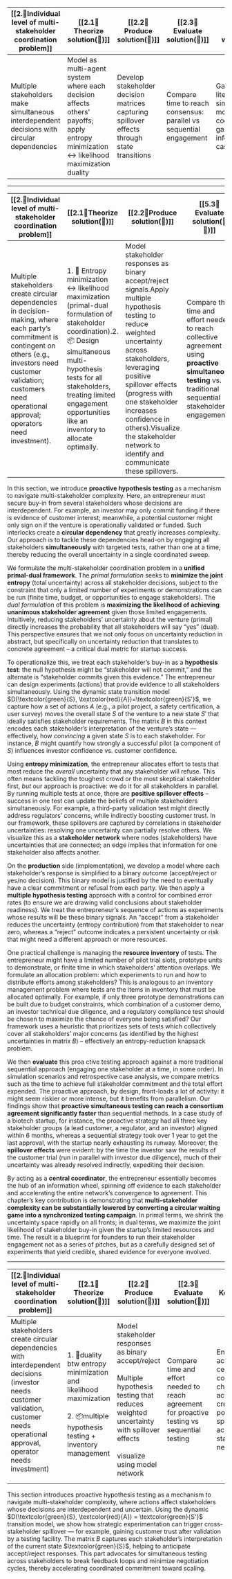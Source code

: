 
| [[2.🔄Individual level of multi-stakeholder coordination problem]]                          | [[2.1💭Theorize solution(🔄)]]                                                                                                        | [[2.2📐Produce solution(🔄)]]                                                               | [[2.3💸Evaluate solution(🔄)]]                                     | [[2.4📜Related work(🔄)]]                                                              | Key Insight                                                                                        |
| ------------------------------------------------------------------------------------------- | ------------------------------------------------------------------------------------------------------------------------------------- | ------------------------------------------------------------------------------------------- | ------------------------------------------------------------------ | -------------------------------------------------------------------------------------- | -------------------------------------------------------------------------------------------------- |
| Multiple stakeholders make simultaneous interdependent decisions with circular dependencies | Model as multi-agent system where each decision affects others' payoffs; apply entropy minimization ↔ likelihood maximization duality | Develop stakeholder decision matrices capturing spillover effects through state transitions | Compare time to reach consensus: parallel vs sequential engagement | Game theory literature on simultaneous moves, coordination games, information cascades | Central coordinator leverages cross-stakeholder information spillovers to break decision deadlocks |

---

| [[2.🔄Individual level of multi-stakeholder coordination problem]]                                                                                                                                                                       | [[2.1💭Theorize solution(🔄)]]                                                                                                                                                                                                                                     | [[2.2📐Produce solution(🔄)]]                                                                                                                                                                                                                                                                                                        | [[5.3💸Evaluate solution(🧐👥)]]                                                                                                                             | Key Insight                                                                                                                                                                                                                                                                    |
| ---------------------------------------------------------------------------------------------------------------------------------------------------------------------------------------------------------------------------------------- | -------------------------------------------------------------------------------------------------------------------------------------------------------------------------------------------------------------------------------------------------------------------- | -------------------------------------------------------------------------------------------------------------------------------------------------------------------------------------------------------------------------------------------------------------------------------------------------------------------------------------- | ------------------------------------------------------------------------------------------------------------------------------------------------------------ | ------------------------------------------------------------------------------------------------------------------------------------------------------------------------------------------------------------------------------------------------------------------------------ |
| Multiple stakeholders create circular dependencies in decision-making, where each party’s commitment is contingent on others (e.g., investors need customer validation; customers need operational approval; operators need investment). | 1. 🔄 Entropy minimization ↔ likelihood maximization (primal-dual formulation of stakeholder coordination).2. 📦 Design simultaneous multi-hypothesis tests for all stakeholders, treating limited engagement opportunities like an inventory to allocate optimally. | Model stakeholder responses as binary accept/reject signals.Apply multiple hypothesis testing to reduce weighted uncertainty across stakeholders, leveraging positive spillover effects (progress with one stakeholder increases confidence in others).Visualize the stakeholder network to identify and communicate these spillovers. | Compare the time and effort needed to reach collective agreement using **proactive simultaneous testing** vs. traditional sequential stakeholder engagement. | The entrepreneur acts as a central coordinator, choosing actions that generate positive spillovers across the stakeholder network. By addressing multiple stakeholders’ uncertainties in parallel, this approach breaks feedback loops and accelerates coordinated commitment. |

In this section, we introduce **proactive hypothesis testing** as a mechanism to navigate multi-stakeholder complexity. Here, an entrepreneur must secure buy-in from several stakeholders whose decisions are interdependent. For example, an investor may only commit funding if there is evidence of customer interest; meanwhile, a potential customer might only sign on if the venture is operationally validated or funded. Such interlocks create a **circular dependency** that greatly increases complexity. Our approach is to tackle these dependencies head-on by engaging all stakeholders **simultaneously** with targeted tests, rather than one at a time, thereby reducing the overall uncertainty in a single coordinated sweep.

We formulate the multi-stakeholder coordination problem in a **unified primal-dual framework**. The _primal formulation_ seeks to **minimize the joint entropy** (total uncertainty) across all stakeholder decisions, subject to the constraint that only a limited number of experiments or demonstrations can be run (finite time, budget, or opportunities to engage stakeholders). The _dual formulation_ of this problem is **maximizing the likelihood of achieving unanimous stakeholder agreement** given those limited engagements. Intuitively, reducing stakeholders’ uncertainty about the venture (primal) directly increases the probability that all stakeholders will say “yes” (dual). This perspective ensures that we not only focus on uncertainty reduction in abstract, but specifically on uncertainty reduction that translates to concrete agreement – a critical dual metric for startup success.

To operationalize this, we treat each stakeholder’s buy-in as a **hypothesis test**: the null hypothesis might be “stakeholder will not commit,” and the alternate is “stakeholder commits given this evidence.” The entrepreneur can design experiments (actions) that provide evidence to all stakeholders simultaneously. Using the dynamic state transition model $D(\textcolor{green}{S}, \textcolor{red}{A})=\textcolor{green}{S'}$, we capture how a set of actions $A$ (e.g., a pilot project, a safety certification, a user survey) moves the overall state $S$ of the venture to a new state $S'$ that ideally satisfies stakeholder requirements. The matrix $B$ in this context encodes each stakeholder’s interpretation of the venture’s state — effectively, how _convincing_ a given state $S$ is to each stakeholder. For instance, $B$ might quantify how strongly a successful pilot (a component of $S$) influences investor confidence vs. customer confidence.

Using **entropy minimization**, the entrepreneur allocates effort to tests that most reduce the _overall_ uncertainty that any stakeholder will refuse. This often means tackling the toughest crowd or the most skeptical stakeholder first, _but_ our approach is proactive: we do it for all stakeholders in parallel. By running multiple tests at once, there are **positive spillover effects** – success in one test can update the beliefs of multiple stakeholders simultaneously. For example, a third-party validation test might directly address regulators’ concerns, while indirectly boosting customer trust. In our framework, these spillovers are captured by correlations in stakeholder uncertainties: resolving one uncertainty can partially resolve others. We visualize this as a **stakeholder network** where nodes (stakeholders) have uncertainties that are connected; an edge implies that information for one stakeholder also affects another.

On the **production** side (implementation), we develop a model where each stakeholder’s response is simplified to a binary outcome (accept/reject or yes/no decision). This binary model is justified by the need to eventually have a clear commitment or refusal from each party. We then apply a **multiple hypothesis testing** approach with a control for combined error rates (to ensure we are drawing valid conclusions about stakeholder readiness). We treat the entrepreneur’s sequence of actions as experiments whose results will be these binary signals. An “accept” from a stakeholder reduces the uncertainty (entropy contribution) from that stakeholder to near zero, whereas a “reject” outcome indicates a persistent uncertainty or risk that might need a different approach or more resources.

One practical challenge is managing the **resource inventory** of tests. The entrepreneur might have a limited number of pilot trial slots, prototype units to demonstrate, or finite time in which stakeholders’ attention overlaps. We formulate an allocation problem: which experiments to run and how to distribute efforts among stakeholders? This is analogous to an inventory management problem where tests are the items in inventory that must be allocated optimally. For example, if only three prototype demonstrations can be built due to budget constraints, which combination of a customer demo, an investor technical due diligence, and a regulatory compliance test should be chosen to maximize the chance of everyone being satisfied? Our framework uses a heuristic that prioritizes sets of tests which collectively cover all stakeholders’ major concerns (as identified by the highest uncertainties in matrix $B$) – effectively an entropy-reduction knapsack problem.

We then **evaluate** this proa  ctive testing approach against a more traditional sequential approach (engaging one stakeholder at a time, in some order). In simulation scenarios and retrospective case analysis, we compare metrics such as the time to achieve full stakeholder commitment and the total effort expended. The proactive approach, by design, front-loads a lot of activity: it might seem riskier or more intense, but it benefits from parallelism. Our findings show that **proactive simultaneous testing can reach a consortium agreement significantly faster** than sequential methods. In a case study of a biotech startup, for instance, the proactive strategy had all three key stakeholder groups (a lead customer, a regulator, and an investor) aligned within 6 months, whereas a sequential strategy took over 1 year to get the last approval, with the startup nearly exhausting its runway. Moreover, the **spillover effects** were evident: by the time the investor saw the results of the customer trial (run in parallel with investor due diligence), much of their uncertainty was already resolved indirectly, expediting their decision.

By acting as a **central coordinator**, the entrepreneur essentially becomes the hub of an information wheel, spinning off evidence to each stakeholder and accelerating the entire network’s convergence to agreement. This chapter’s key contribution is demonstrating that **multi-stakeholder complexity can be substantially lowered by converting a circular waiting game into a synchronized testing campaign**. In primal terms, we shrink the uncertainty space rapidly on all fronts; in dual terms, we maximize the joint likelihood of stakeholder buy-in given the startup’s limited resources and time. The result is a blueprint for founders to run their stakeholder engagement not as a series of pitches, but as a carefully designed set of experiments that yield credible, shared evidence for everyone involved.

----

| [[2.🔄Individual level of multi-stakeholder coordination problem]]                                                                                                                            | [[2.1💭Theorize solution(🔄)]]<br>                                                                                                 | [[2.2📐Produce solution(🔄)]]                                                                                                                                                          | [[2.3💸Evaluate solution(🔄)]]                                                                    | Key Insight                                                                                                           |
| --------------------------------------------------------------------------------------------------------------------------------------------------------------------------------------------- | ------------------------------------------------------------------------------------------------------------------------------------ | ---------------------------------------------------------------------------------------------------------------------------------------------------------------------------------------- | --------------------------------------------------------------------------------------------- | --------------------------------------------------------------------------------------------------------------------- |
| Multiple stakeholders create circular dependencies with interdependent decisions (investor needs customer validation, customer needs operational approval, operator needs investment)<br><br> | <br>1. 🔄duality btw entropy minimization and likelihood maximization<br><br>2. 📦multiple hypothesis testing + inventory management | Model stakeholder responses as binary accept/reject<br><br>Multiple hypothesis testing that reduces weighted uncertainty with spillover effects<br><br>visualize using model network<br> | Compare time and effort needed to reach agreement for proactive testing vs sequential testing | Entrepreneur acts as central coordinator, choosing actions that create positive spillovers across stakeholder network |

This section introduces proactive hypothesis testing as a mechanism to navigate multi-stakeholder complexity, where actions affect stakeholders whose decisions are interdependent and uncertain. Using the dynamic $D(\textcolor{green}{S}, \textcolor{red}{A}) = \textcolor{green}{S'}$ transition model, we show how strategic experimentation can trigger cross-stakeholder spillover — for example, gaining customer trust after validation by a testing facility. The matrix $B$ captures each stakeholder’s interpretation of the current state $\textcolor{green}{S}$, helping to anticipate accept/reject responses. This part advocates for simultaneous testing across stakeholders to break feedback loops and minimize negotiation cycles, thereby accelerating coordinated commitment toward scaling.

